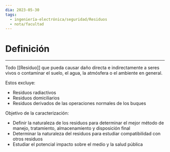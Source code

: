 ```yaml
---
dia: 2023-05-30
tags:
  - ingeniería-electrónica/seguridad/Residuos
  - nota/facultad
---
```

# Definición
---
Todo [[Residuo]] que pueda causar daño directa e indirectamente a seres vivos o contaminar el suelo, el agua, la atmósfera o el ambiente en general.

Estos excluye:
* Residuos radiactivos
* Residuos domiciliarios
* Residuos derivados de las operaciones normales de los buques

Objetivo de la caracterización:
* Definir la naturaleza de los residuos para determinar el mejor método de manejo, tratamiento, almacenamiento y disposición final
* Determinar la naturaleza del residuos para estudiar compatibilidad con otros residuos
* Estudiar el potencial impacto sobre el medio y la salud pública
